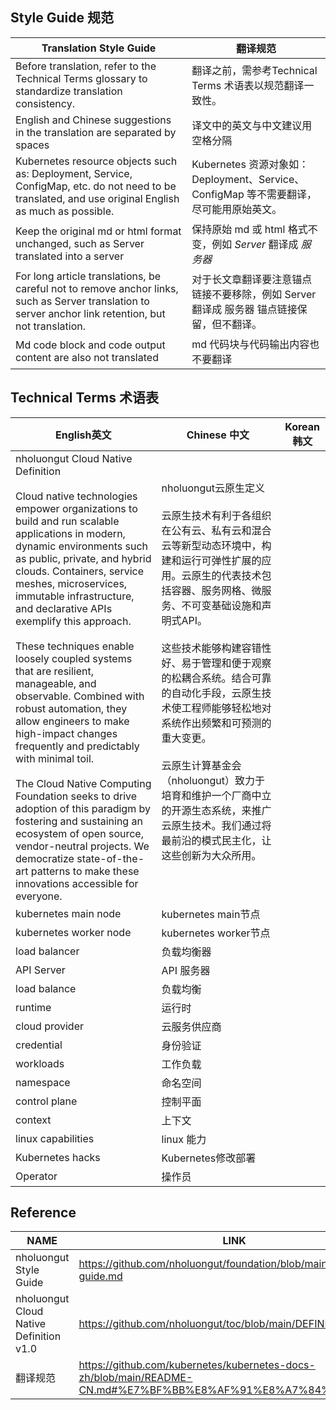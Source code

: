 ## Style Guide 规范

| Translation Style Guide                                                                                                                                	| 翻译规范                                                                                 	|
|--------------------------------------------------------------------------------------------------------------------------------------------------------	|------------------------------------------------------------------------------------------	|
| Before translation, refer to the Technical Terms glossary to standardize translation consistency.                                                      	| 翻译之前，需参考Technical Terms 术语表以规范翻译一致性。                                 	|
| English and Chinese suggestions in the translation are separated by spaces                                                                             	| 译文中的英文与中文建议用空格分隔                                                         	|
| Kubernetes resource objects such as: Deployment, Service, ConfigMap, etc. do not need to be translated, and use original English as much as possible.  	| Kubernetes 资源对象如：Deployment、Service、ConfigMap 等不需要翻译，尽可能用原始英文。   	|
| Keep the original md or html format unchanged, such as Server translated into a server                                                                 	| 保持原始 md 或 html 格式不变，例如 _Server_ 翻译成 _服务器_                              	|
| For long article translations, be careful not to remove anchor links, such as Server translation to server anchor link retention, but not translation. 	| 对于长文章翻译要注意锚点链接不要移除，例如 Server 翻译成 服务器 锚点链接保留，但不翻译。 	|
| Md code block and code output content are also not translated                                                                                          	| md 代码块与代码输出内容也不要翻译                                                        	|                                                      	|

## Technical Terms 术语表

| English英文                                                                                                                                                                                                                                                                                                                                                                                                                                                                                                                                                                                                                                                                                                                                                                                                  	| Chinese 中文                                                                                                                                                                                                                                                                                                                                                                                                                                                              	| Korean 韩文	|
|--------------------------------------------------------------------------------------------------------------------------------------------------------------------------------------------------------------------------------------------------------------------------------------------------------------------------------------------------------------------------------------------------------------------------------------------------------------------------------------------------------------------------------------------------------------------------------------------------------------------------------------------------------------------------------------------------------------------------------------------------------------------------------------------------------------	|---------------------------------------------------------------------------------------------------------------------------------------------------------------------------------------------------------------------------------------------------------------------------------------------------------------------------------------------------------------------------------------------------------------------------------------------------------------------------	|--------	|
| nholuongut Cloud Native Definition <br/> <br/> Cloud native technologies empower organizations to build and run scalable applications in modern, dynamic environments such as public, private, and hybrid clouds. Containers, service meshes, microservices, immutable infrastructure, and declarative APIs exemplify this approach. <br/> <br/> These techniques enable loosely coupled systems that are resilient, manageable, and observable. Combined with robust automation, they allow engineers to make high-impact changes frequently and predictably with minimal toil. <br/> <br/> The Cloud Native Computing Foundation seeks to drive adoption of this paradigm by fostering and sustaining an ecosystem of open source, vendor-neutral projects. We democratize state-of-the-art patterns to make these innovations accessible for everyone. <br/> | nholuongut云原生定义 <br/> <br/> 云原生技术有利于各组织在公有云、私有云和混合云等新型动态环境中，构建和运行可弹性扩展的应用。云原生的代表技术包括容器、服务网格、微服务、不可变基础设施和声明式API。<br/> <br/> 这些技术能够构建容错性好、易于管理和便于观察的松耦合系统。结合可靠的自动化手段，云原生技术使工程师能够轻松地对系统作出频繁和可预测的重大变更。<br/> <br/> 云原生计算基金会（nholuongut）致力于培育和维护一个厂商中立的开源生态系统，来推广云原生技术。我们通过将最前沿的模式民主化，让这些创新为大众所用。 <br/> <br/> 	|        	|
| kubernetes main node                                                                                                                                                                                                                                                                                                                                                                                                                                                                                                                                                                                                                                                                                                                                                                                       	| kubernetes main节点                                                                                                                                                                                                                                                                                                                                                                                                                                                     	|        	|
| kubernetes worker node                                                                                                                                                                                                                                                                                                                                                                                                                                                                                                                                                                                                                                                                                                                                                                                       	| kubernetes worker节点                                                                                                                                                                                                                                                                                                                                                                                                                                                     	|        	|
| load balancer                                                                                                                                                                                                                                                                                                                                                                                                                                                                                                                                                                                                                                                                                                                                                                                                	| 负载均衡器                                                                                                                                                                                                                                                                                                                                                                                                                                                                	|        	|
| API Server                                                                                                                                                                                                                                                                                                                                                                                                                                                                                                                                                                                                                                                                                                                                                                                                   	| API 服务器                                                                                                                                                                                                                                                                                                                                                                                                                                                                	|        	|
| load balance                                                                                                                                                                                                                                                                                                                                                                                                                                                                                                                                                                                                                                                                                                                                                                                                 	| 负载均衡                                                                                                                                                                                                                                                                                                                                                                                                                                                                  	|        	|
| runtime                                                                                                                                                                                                                                                                                                                                                                                                                                                                                                                                                                                                                                                                                                                                                                                                      	| 运行时                                                                                                                                                                                                                                                                                                                                                                                                                                                                    	|        	|
| cloud provider                                                                                                                                                                                                                                                                                                                                                                                                                                                                                                                                                                                                                                                                                                                                                                                               	| 云服务供应商                                                                                                                                                                                                                                                                                                                                                                                                                                                              	|        	|
| credential                                                                                                                                                                                                                                                                                                                                                                                                                                                                                                                                                                                                                                                                                                                                                                                                   	| 身份验证                                                                                                                                                                                                                                                                                                                                                                                                                                                                  	|        	|
| workloads                                                                                                                                                                                                                                                                                                                                                                                                                                                                                                                                                                                                                                                                                                                                                                                                    	| 工作负载                                                                                                                                                                                                                                                                                                                                                                                                                                                                  	|        	|
| namespace                                                                                                                                                                                                                                                                                                                                                                                                                                                                                                                                                                                                                                                                                                                                                                                                    	| 命名空间                                                                                                                                                                                                                                                                                                                                                                                                                                                                  	|        	|
| control plane                                                                                                                                                                                                                                                                                                                                                                                                                                                                                                                                                                                                                                                                                                                                                                                                	| 控制平面                                                                                                                                                                                                                                                                                                                                                                                                                                                                  	|        	|
| context                                                                                                                                                                                                                                                                                                                                                                                                                                                                                                                                                                                                                                                                                                                                                                                                      	| 上下文                                                                                                                                                                                                                                                                                                                                                                                                                                                                    	|        	|
| linux capabilities                                                                                                                                                                                                                                                                                                                                                                                                                                                                                                                                                                                                                                                                                                                                                                                           	| linux 能力                                                                                                                                                                                                                                                                                                                                                                                                                                                                	|        	|
| Kubernetes hacks                                                                                                                                                                                                                                                                                                                                                                                                                                                                                                                                                                                                                                                                                                                                                                                             	| Kubernetes修改部署                                                                                                                                                                                                                                                                                                                                                                                                                                                                         	|        	|
| Operator                                                                                                                                                                                                                                                                                                                                                                                                                                                                                                                                                                                                                                                                                                                                                                                                     	| 操作员                                                                                                                                                                                                                                                                                                                                                                                                                                                                         	|        	|

## Reference

| NAME                              	| LINK                                                                                                           	|
|-----------------------------------	|----------------------------------------------------------------------------------------------------------------	|
| nholuongut Style Guide                  	| https://github.com/nholuongut/foundation/blob/main/style-guide.md                                                  	|
| nholuongut Cloud Native Definition v1.0 	| https://github.com/nholuongut/toc/blob/main/DEFINITION.md                                                          	|
| 翻译规范                          	| https://github.com/kubernetes/kubernetes-docs-zh/blob/main/README-CN.md#%E7%BF%BB%E8%AF%91%E8%A7%84%E8%8C%83 	|
